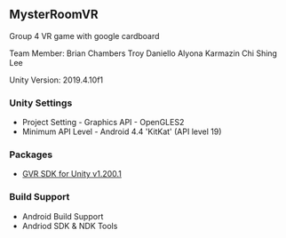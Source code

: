 ## MysterRoomVR
Group 4 VR game with google cardboard

Team Member: 
 Brian Chambers
 Troy Daniello
 Alyona Karmazin
 Chi Shing Lee


Unity Version: 2019.4.10f1
 
 ### Unity Settings
   - Project Setting 
    - Graphics API - OpenGLES2
   - Minimum API Level - Android 4.4 'KitKat' (API level 19)
 
 ### Packages
  - [GVR SDK for Unity v1.200.1](https://github.com/googlevr/gvr-unity-sdk/releases)
 
 ### Build Support 
  - Android Build Support
  - Andriod SDK & NDK Tools
 
